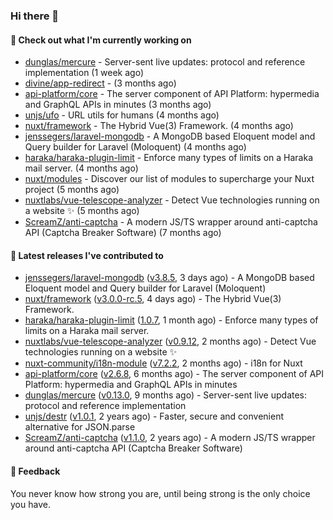 ### Hi there 👋

#### 👷 Check out what I'm currently working on

- [dunglas/mercure](https://github.com/dunglas/mercure) - Server-sent live updates: protocol and reference implementation (1 week ago)
- [divine/app-redirect](https://github.com/divine/app-redirect) -  (3 months ago)
- [api-platform/core](https://github.com/api-platform/core) - The server component of API Platform: hypermedia and GraphQL APIs in minutes (3 months ago)
- [unjs/ufo](https://github.com/unjs/ufo) - URL utils for humans (4 months ago)
- [nuxt/framework](https://github.com/nuxt/framework) - The Hybrid Vue(3) Framework. (4 months ago)
- [jenssegers/laravel-mongodb](https://github.com/jenssegers/laravel-mongodb) - A MongoDB based Eloquent model and Query builder for Laravel (Moloquent) (4 months ago)
- [haraka/haraka-plugin-limit](https://github.com/haraka/haraka-plugin-limit) - Enforce many types of limits on a Haraka mail server. (4 months ago)
- [nuxt/modules](https://github.com/nuxt/modules) - Discover our list of modules to supercharge your Nuxt project (5 months ago)
- [nuxtlabs/vue-telescope-analyzer](https://github.com/nuxtlabs/vue-telescope-analyzer) - Detect Vue technologies running on a website ✨ (5 months ago)
- [ScreamZ/anti-captcha](https://github.com/ScreamZ/anti-captcha) - A modern JS/TS wrapper around anti-captcha API (Captcha Breaker Software) (7 months ago)

#### 🔭 Latest releases I've contributed to

- [jenssegers/laravel-mongodb](https://github.com/jenssegers/laravel-mongodb) ([v3.8.5](https://github.com/jenssegers/laravel-mongodb/releases/tag/v3.8.5), 3 days ago) - A MongoDB based Eloquent model and Query builder for Laravel (Moloquent)
- [nuxt/framework](https://github.com/nuxt/framework) ([v3.0.0-rc.5](https://github.com/nuxt/framework/releases/tag/v3.0.0-rc.5), 4 days ago) - The Hybrid Vue(3) Framework.
- [haraka/haraka-plugin-limit](https://github.com/haraka/haraka-plugin-limit) ([1.0.7](https://github.com/haraka/haraka-plugin-limit/releases/tag/1.0.7), 1 month ago) - Enforce many types of limits on a Haraka mail server.
- [nuxtlabs/vue-telescope-analyzer](https://github.com/nuxtlabs/vue-telescope-analyzer) ([v0.9.12](https://github.com/nuxtlabs/vue-telescope-analyzer/releases/tag/v0.9.12), 2 months ago) - Detect Vue technologies running on a website ✨
- [nuxt-community/i18n-module](https://github.com/nuxt-community/i18n-module) ([v7.2.2](https://github.com/nuxt-community/i18n-module/releases/tag/v7.2.2), 2 months ago) - i18n for Nuxt
- [api-platform/core](https://github.com/api-platform/core) ([v2.6.8](https://github.com/api-platform/core/releases/tag/v2.6.8), 6 months ago) - The server component of API Platform: hypermedia and GraphQL APIs in minutes
- [dunglas/mercure](https://github.com/dunglas/mercure) ([v0.13.0](https://github.com/dunglas/mercure/releases/tag/v0.13.0), 9 months ago) - Server-sent live updates: protocol and reference implementation
- [unjs/destr](https://github.com/unjs/destr) ([v1.0.1](https://github.com/unjs/destr/releases/tag/v1.0.1), 2 years ago) - Faster, secure and convenient alternative for JSON.parse
- [ScreamZ/anti-captcha](https://github.com/ScreamZ/anti-captcha) ([v1.1.0](https://github.com/ScreamZ/anti-captcha/releases/tag/v1.1.0), 2 years ago) - A modern JS/TS wrapper around anti-captcha API (Captcha Breaker Software)

#### 💬 Feedback
You never know how strong you are, until being strong is the only choice you have.